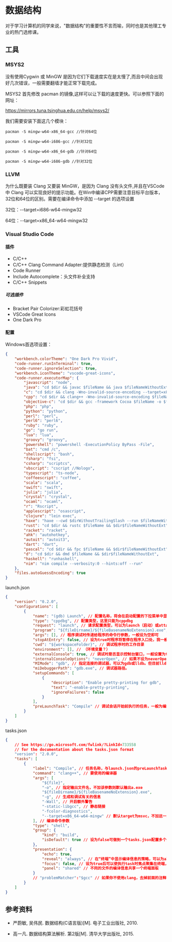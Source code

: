 # 数据结构

对于学习计算机的同学来说，"数据结构"的重要性不言而喻，同时也是其他理工专业的热门选修课。

## 工具

### MSYS2

没有使用Cygwin 或 MinGW 是因为它们下载速度实在是太慢了,而且中间会出现好几次错误，一般需要翻墙才能正常下载完成。

MSYS2 首先修改 pacman 的镜像,这样可以让下载的速度更快。可以参照下面的网址：

https://mirrors.tuna.tsinghua.edu.cn/help/msys2/

我们需要安装下面这几个模块：

```shell
pacman -S mingw-w64-x86_64-gcc //针对64位

pacman -S mingw-w64-i686-gcc //针对32位

pacman -S mingw-w64-x86_64-gdb //针对64位

pacman -S mingw-w64-i686-gdb //针对32位
```

### LLVM
为什么既要装 Clang 又要装 MinGW，是因为 Clang 没有头文件,并且在VSCode中 Clang 可以实现良好的提示功能。在Win中编译CPP需要注意目标平台版本，32位和64位的区别。需要在编译命令中添加 --target 的选项设置

32位：--target=i686-w64-mingw32

64位：--target=x86_64-w64-mingw32

### Visual Studio Code
#### 插件
- C/C++
- C/C++ Clang Command Adapter:提供静态检测（Lint）
- Code Runner
- Include Autocomplete：头文件补全支持
- C/C++ Snippets
##### 可选插件
- Bracket Pair Colorizer:彩虹花括号
- VSCode Great Icons
- One Dark Pro
#### 配置

Windows首选项设置：

```json
{
    "workbench.colorTheme": "One Dark Pro Vivid",
    "code-runner.runInTerminal": true,
    "code-runner.ignoreSelection": true,
    "workbench.iconTheme": "vscode-great-icons",
    "code-runner.executorMap": {
        "javascript": "node",
        "java": "cd $dir && javac $fileName && java $fileNameWithoutExt",
        "c": "cd $dir && clang -Wno-invalid-source-encoding --target=x86_64-w64-mingw32 $fileName -o $fileNameWithoutExt.exe && $dir$fileNameWithoutExt",
        "cpp": "cd $dir && clang++ -Wno-invalid-source-encoding $fileName -o $fileNameWithoutExt.exe && $dir$fileNameWithoutExt",
        "objective-c": "cd $dir && gcc -framework Cocoa $fileName -o $fileNameWithoutExt && $dir$fileNameWithoutExt",
        "php": "php",
        "python": "python",
        "perl": "perl",
        "perl6": "perl6",
        "ruby": "ruby",
        "go": "go run",
        "lua": "lua",
        "groovy": "groovy",
        "powershell": "powershell -ExecutionPolicy ByPass -File",
        "bat": "cmd /c",
        "shellscript": "bash",
        "fsharp": "fsi",
        "csharp": "scriptcs",
        "vbscript": "cscript //Nologo",
        "typescript": "ts-node",
        "coffeescript": "coffee",
        "scala": "scala",
        "swift": "swift",
        "julia": "julia",
        "crystal": "crystal",
        "ocaml": "ocaml",
        "r": "Rscript",
        "applescript": "osascript",
        "clojure": "lein exec",
        "haxe": "haxe --cwd $dirWithoutTrailingSlash --run $fileNameWithoutExt",
        "rust": "cd $dir && rustc $fileName && $dir$fileNameWithoutExt",
        "racket": "racket",
        "ahk": "autohotkey",
        "autoit": "autoit3",
        "dart": "dart",
        "pascal": "cd $dir && fpc $fileName && $dir$fileNameWithoutExt",
        "d": "cd $dir && dmd $fileName && $dir$fileNameWithoutExt",
        "haskell": "runhaskell",
        "nim": "nim compile --verbosity:0 --hints:off --run"
    },
    "files.autoGuessEncoding": true
}
```

launch.json

```json
{
    "version": "0.2.0",
    "configurations": [
        {
            "name": "(gdb) Launch", // 配置名称，将会在启动配置的下拉菜单中显示
            "type": "cppdbg", // 配置类型，这里只能为cppdbg
            "request": "launch", // 请求配置类型，可以为launch（启动）或attach（附加）
            "program": "${fileDirname}/${fileBasenameNoExtension}.exe", // 将要进行调试的程序的路径
            "args": [], // 程序调试时传递给程序的命令行参数，一般设为空即可
            "stopAtEntry": false, // 设为true时程序将暂停在程序入口处，我一般设置为true
            "cwd": "${workspaceFolder}", // 调试程序时的工作目录
            "environment": [], // （环境变量？）
            "externalConsole": true, // 调试时是否显示控制台窗口，一般设置为true显示控制台
            "internalConsoleOptions": "neverOpen", // 如果不设为neverOpen，调试时会跳到“调试控制台”选项卡，你应该不需要对gdb手动输命令吧？
            "MIMode": "gdb", // 指定连接的调试器，可以为gdb或lldb。但目前lldb在windows下没有预编译好的版本。
            "miDebuggerPath": "gdb.exe", // 调试器路径。
            "setupCommands": [
                {
                    "description": "Enable pretty-printing for gdb",
                    "text": "-enable-pretty-printing",
                    "ignoreFailures": false
                }
            ],
            "preLaunchTask": "Compile" // 调试会话开始前执行的任务，一般为编译程序。与tasks.json的label相对应
        }
    ]
}
```

tasks.json

```json
{
    // See https://go.microsoft.com/fwlink/?LinkId=733558
    // for the documentation about the tasks.json format
    "version": "2.0.0",
    "tasks": [
        {
            "label": "Compile", // 任务名称，与launch.json的preLaunchTask相对应
            "command": "clang++", // 要使用的编译器
            "args": [
                "${file}",
                "-o", // 指定输出文件名，不加该参数则默认输出a.exe
                "${fileDirname}/${fileBasenameNoExtension}.exe",
                "-g", // 生成和调试有关的信息
                "-Wall", // 开启额外警告
                "-static-libgcc", // 静态链接
                "-fcolor-diagnostics",
                "--target=x86_64-w64-mingw" // 默认target为msvc，不加这一条就会找不到头文件
            ], // 编译命令参数
            "type": "shell",
            "group": {
                "kind": "build",
                "isDefault": true // 设为false可做到一个tasks.json配置多个编译指令，需要自己修改本文件，我这里不多提
            },
            "presentation": {
                "echo": true,
                "reveal": "always", // 在“终端”中显示编译信息的策略，可以为always，silent，never。具体参见VSC的文档
                "focus": false, // 设为true后可以使执行task时焦点聚集在终端，但对编译c和c++来说，设为true没有意义
                "panel": "shared" // 不同的文件的编译信息共享一个终端面板
            }
            // "problemMatcher":"$gcc" // 如果你不使用clang，去掉前面的注释符，并在上一条之后加个逗号。照着我的教程做的不需要改（也可以把这行删去)
        }
    ]
}
```

## 参考资料

- 严蔚敏, 吴伟民. 数据结构(C语言版)[M]. 电子工业出版社, 2010.

- 高一凡. 数据结构算法解析. 第2版[M]. 清华大学出版社, 2015.
